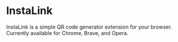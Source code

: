 # InstaLink
InstaLink is a simple QR code generator extension for your browser. 
Currently available for Chrome, Brave, and Opera.
